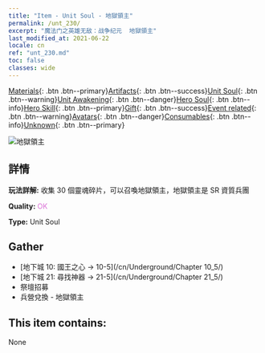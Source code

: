 ```yaml
---
title: "Item - Unit Soul - 地獄領主"
permalink: /unt_230/
excerpt: "魔法门之英雄无敌：战争纪元  地獄領主"
last_modified_at: 2021-06-22
locale: cn
ref: "unt_230.md"
toc: false
classes: wide
---
```

 [Materials](/ItemsCN/){: .btn .btn--primary}[Artifacts](/ItemsCN/Artifacts/){: .btn .btn--success}[Unit Soul](/ItemsCN/UnitSoul/){: .btn .btn--warning}[Unit Awakening](/ItemsCN/UnitAwakening/){: .btn .btn--danger}[Hero Soul](/ItemsCN/HeroSoul/){: .btn .btn--info}[Hero Skill](/ItemsCN/HeroSkill/){: .btn .btn--primary}[Gift](/ItemsCN/Gift/){: .btn .btn--success}[Event related](/ItemsCN/Events/){: .btn .btn--warning}[Avatars](/ItemsCN/Avatars/){: .btn .btn--danger}[Consumables](/ItemsCN/Consumables/){: .btn .btn--info}[Unknown](/ItemsCN/Unknown/){: .btn .btn--primary}

 ![地獄領主](/images/u/ti_diyulingzhu.jpg)

## 詳情
 **玩法詳解:** 收集 30 個靈魂碎片，可以召喚地獄領主，地獄領主是 SR 資質兵團

 **Quality:** <span style="color: #DA70D6">OK</span>

 **Type:** Unit Soul

## Gather

*    [地下城 10: 國王之心 -> 10-5](/cn/Underground/Chapter 10_5/) 
*    [地下城 21: 尋找神器 -> 21-5](/cn/Underground/Chapter 21_5/) 
*    祭壇招募 
*    兵營兌換 - 地獄領主 

## This item contains:

  None

